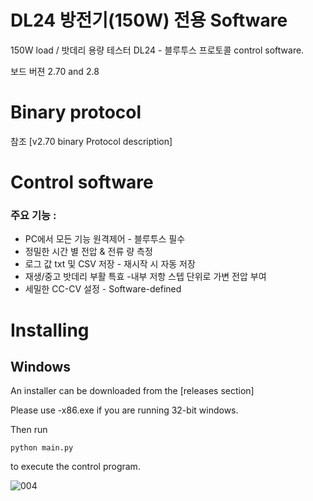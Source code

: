 # DL24 방전기(150W) 전용 Software
150W load / 밧데리 용량 테스터 DL24 - 블루투스 프로토콜 control software.

보드 버젼 2.70 and 2.8

# Binary protocol

참조 [v2.70 binary Protocol description]

# Control software

### 주요 기능 :

- PC에서 모든 기능 원격제어 - 블루투스 필수 
- 정밀한 시간 별 전압 & 전류 량 측정
- 로그 값 txt 및 CSV 저장 - 재시작 시 자동 저장
- 재생/중고 밧데리 부활 특효 -내부 저항 스텝 단위로 가변 전압 부여 
- 세밀한 CC-CV 설정 - Software-defined 

# Installing

## Windows

An installer can be downloaded from the [releases section]

Please use -x86.exe if you are running 32-bit windows.



Then run
```
python main.py
```
to execute the control program.

![004](https://github.com/ktaejung01/Dischager_DL24/assets/83075594/c495ee0a-db04-4561-86c6-659a64f253c1)
